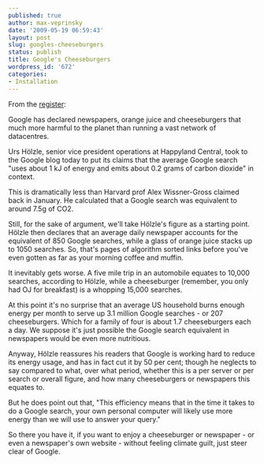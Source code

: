 ```yaml
---
published: true
author: max-veprinsky
date: '2009-05-19 06:59:43'
layout: post
slug: googles-cheeseburgers
status: publish
title: Google's Cheeseburgers
wordpress_id: '672'
categories:
- Installation
---
```


From the [register](http://www.theregister.co.uk/2009/05/12/google_climate/):

Google has declared newspapers, orange juice and cheeseburgers that much more harmful to the planet than running a vast network of datacentres.


Urs Hölzle, senior vice president operations at Happyland Central, took to the Google blog today to put its claims that the average Google search "uses about 1 kJ of energy and emits about 0.2 grams of carbon dioxide" in context.

This is dramatically less than Harvard prof Alex Wissner-Gross claimed back in January. He calculated that a Google search was equivalent to around 7.5g of CO2.

Still, for the sake of argument, we'll take Hölzle's figure as a starting point. Hölzle then declares that an average daily newspaper accounts for the equivalent of 850 Google searches, while a glass of orange juice stacks up to 1050 searches. So, that's pages of algorithm sorted links before you've even gotten as far as your morning coffee and muffin.

It inevitably gets worse. A five mile trip in an automobile equates to 10,000 searches, according to Hölzle, while a cheeseburger (remember, you only had OJ for breakfast) is a whopping 15,000 searches.

At this point it's no surprise that an average US household burns enough energy per month to serve up 3.1 million Google searches - or 207 cheeseburgers. Which for a family of four is about 1.7 cheeseburgers each a day. We suppose it's just possible the Google search equivalent in newspapers would be even more nutritious.

Anyway, Hölzle reassures his readers that Google is working hard to reduce its energy usage, and has in fact cut it by 50 per cent; though he neglects to say compared to what, over what period, whether this is a per server or per search or overall figure, and how many cheeseburgers or newspapers this equates to.

But he does point out that, "This efficiency means that in the time it takes to do a Google search, your own personal computer will likely use more energy than we will use to answer your query."

So there you have it, if you want to enjoy a cheeseburger or newspaper - or even a newspaper's own website - without feeling climate guilt, just steer clear of Google.

